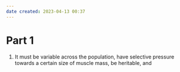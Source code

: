 ```yaml
---
date created: 2023-04-13 00:37
---
```


# Part 1

1. It must be variable across the population, have selective pressure towards a certain size of muscle mass, be heritable, and 
